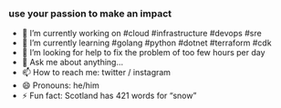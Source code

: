 ### use your passion to make an impact 

- 🔭 I’m currently working on #cloud #infrastructure #devops #sre
- 🌱 I’m currently learning #golang #python #dotnet #terraform #cdk
- 🤔 I’m looking for help to fix the problem of too few hours per day
- 💬 Ask me about anything...
- 📫 How to reach me: twitter / instagram
- 😄 Pronouns: he/him
- ⚡ Fun fact: Scotland has 421 words for “snow”

<!--
**evgenijrenke/evgenijrenke** is a ✨ _special_ ✨ repository because its `README.md` (this file) appears on your GitHub profile.

Here are some ideas to get you started:

- 🔭 I’m currently working on ...
- 🌱 I’m currently learning ...
- 👯 I’m looking to collaborate on ...
- 🤔 I’m looking for help with ...
- 💬 Ask me about ...
- 📫 How to reach me: ...
- 😄 Pronouns: ...
- ⚡ Fun fact: ...
-->
